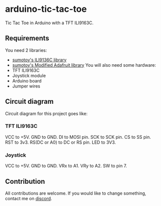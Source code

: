 # arduino-tic-tac-toe
Tic Tac Toe in Arduino with a TFT ILI9163C.

## Requirements
You need 2 libraries:
* [sumotoy's ILI9136C library](https://github.com/sumotoy/TFT_ILI9163C)
* [sumotoy's Modified Adafruit library](https://github.com/sumotoy/Adafruit_GFX)
You will also need some hardware:
* TFT ILI9163C
* Joystick module
* Arduino board
* Jumper wires

## Circuit diagram
Circuit diagram for this project goes like:
### TFT ILI9163C
VCC to +5V.
GND to GND.
DI to MOSI pin.
SCK to SCK pin.
CS to SS pin.
RST to 3v3.
RS(DC or A0) to DC or RS pin.
LED to 3V3.
### Joystick
VCC to +5V.
GND to GND.
VRx to A1.
VRy to A2.
SW to pin 7.

## Contribution
All contributions are welcome. If you would like to change something, contact me on [discord](https://discord.gg/HAGQFjr).
